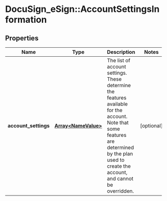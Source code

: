 # DocuSign_eSign::AccountSettingsInformation

## Properties
Name | Type | Description | Notes
------------ | ------------- | ------------- | -------------
**account_settings** | [**Array&lt;NameValue&gt;**](NameValue.md) | The list of account settings. These determine the features available for the account. Note that some features are determined by the plan used to create the account, and cannot be overridden. | [optional] 



